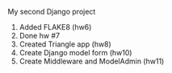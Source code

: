 My second Django project
1. Added FLAKE8 (hw6)
2. Done hw #7
3. Created Triangle app (hw8)
4. Create Django model form (hw10)
5. Create Middleware and ModelAdmin (hw11)
